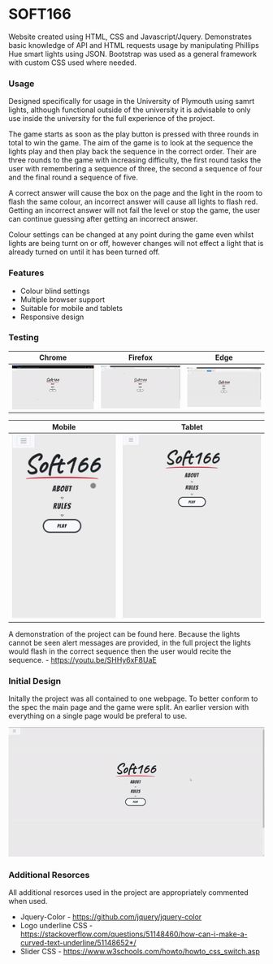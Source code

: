 # SOFT166

Website created using HTML, CSS and Javascript/Jquery. Demonstrates basic knowledge of API and HTML requests usage by manipulating Phillips Hue smart lights using JSON. Bootstrap was used as a general framework with custom CSS used where needed. 

### Usage
Designed specifically for usage in the University of Plymouth using samrt lights, although functional outside of the university it is advisable to only use inside the university for the full experience of the project.

The game starts as soon as the play button is pressed with three rounds in total to win the game. The aim of the game is to look at the sequence the lights play and then play back the sequence in the correct order. Their are three rounds to the game with increasing difficulty, the first round tasks the user with remembering a sequence of three, the second a sequence of four and the final round a sequence of five. 

A correct answer will cause the box on the page and the light in the room to flash the same colour, an incorrect answer will cause all lights to flash red. Getting an incorrect answer will not fail the level or stop the game, the user can continue guessing after getting an incorrect answer.

Colour settings can be changed at any point during the game even whilst lights are being turnt on or off, however changes will not effect a light that is already turned on until it has been turned off.

### Features
* Colour blind settings
* Multiple browser support
* Suitable for mobile and tablets
* Responsive design

### Testing

| Chrome        | Firefox         | Edge|
| ------------- | ------------- |------- |
| ![alt text](https://github.com/JamieTremaine/SOFT166/blob/master/Documentation/Img/chrome.gif "Chrome")  |  ![alt text](https://github.com/JamieTremaine/SOFT166/blob/master/Documentation/Img/firefox.gif "Firefox")  |![alt text](https://github.com/JamieTremaine/SOFT166/blob/master/Documentation/Img/edge.gif "Edge") |

| Mobile        | Tablet        |
| ------------- | ------------- |
| ![alt text](https://github.com/JamieTremaine/SOFT166/blob/master/Documentation/Img/mobile.gif "Mobile")  |  ![alt text](https://github.com/JamieTremaine/SOFT166/blob/master/Documentation/Img/tablet.gif "Tablet")  


A demonstration of the project can be found here. Because the lights cannot be seen alert messages are provided, in the full project the lights would flash in the correct sequence then the user would recite the sequence. - https://youtu.be/SHHy6xF8UaE

### Initial Design

Initally the project was all contained to one webpage. To better conform to the spec the main page and the game were split. An earlier version with everything on a single page would be preferal to use.

![alt text](https://github.com/JamieTremaine/SOFT166/blob/master/Documentation/Img/InitialDesign.gif "Inital Design")

### Additional Resorces

All additional resorces used in the project are appropriately commented when used.

* Jquery-Color - https://github.com/jquery/jquery-color
* Logo underline CSS - https://stackoverflow.com/questions/51148460/how-can-i-make-a-curved-text-underline/51148652*/
* Slider CSS - https://www.w3schools.com/howto/howto_css_switch.asp



